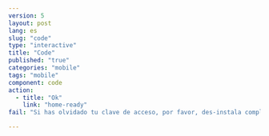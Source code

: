 ```yaml
---
version: 5
layout: post
lang: es
slug: "code"
type: "interactive"
title: "Code"
published: "true"
categories: "mobile"
tags: "mobile"
component: code
action: 
  - title: "Ok"
    link: "home-ready"
fail: "Si has olvidado tu clave de acceso, por favor, des-instala completamente la aplicación y vuelve a instalarla."

---
```


